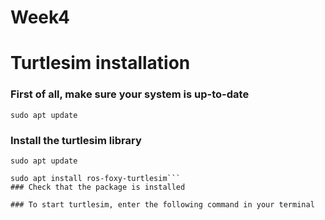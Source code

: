 # Week4
# Turtlesim installation

### First of all, make sure your system is up-to-date
```
sudo apt update
```
### Install the turtlesim library
```
sudo apt update

sudo apt install ros-foxy-turtlesim```
### Check that the package is installed
```

```
### To start turtlesim, enter the following command in your terminal
```

